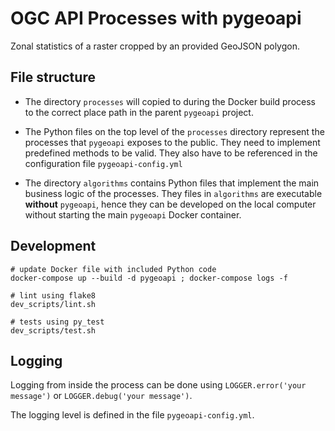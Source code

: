 # OGC API Processes with pygeoapi

Zonal statistics of a raster cropped by an provided GeoJSON polygon.

## File structure

- The directory `processes` will copied to during the Docker build process to the correct place path in the parent `pygeoapi` project.

- The Python files on the top level of the `processes` directory represent the processes that `pygeoapi` exposes to the public. They need to implement predefined methods to be valid. They also have to be referenced in the configuration file `pygeoapi-config.yml`

- The directory `algorithms` contains Python files that implement the main business logic of the processes. They files in `algorithms` are executable **without** `pygeoapi`, hence they can be developed on the local computer without starting the main `pygeoapi` Docker container.

## Development

```shell
# update Docker file with included Python code
docker-compose up --build -d pygeoapi ; docker-compose logs -f

# lint using flake8
dev_scripts/lint.sh

# tests using py_test
dev_scripts/test.sh
```

## Logging

Logging from inside the process can be done using `LOGGER.error('your message')` or `LOGGER.debug('your message')`.

The logging level is defined in the file `pygeoapi-config.yml`.

